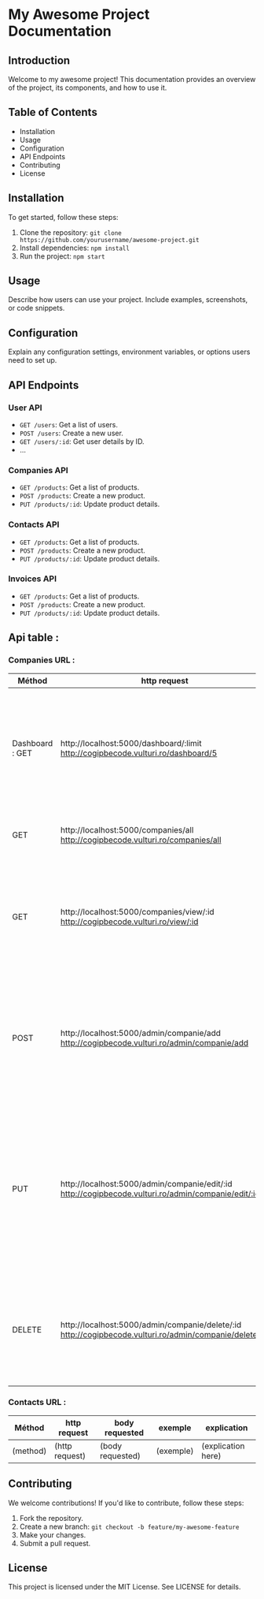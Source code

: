# My Awesome Project Documentation

## Introduction
Welcome to my awesome project! This documentation provides an overview of the project, its components, and how to use it.

## Table of Contents
- Installation
- Usage
- Configuration
- API Endpoints
- Contributing
- License

## Installation
To get started, follow these steps:
1. Clone the repository: `git clone https://github.com/yourusername/awesome-project.git`
2. Install dependencies: `npm install`
3. Run the project: `npm start`

## Usage
Describe how users can use your project. Include examples, screenshots, or code snippets.

## Configuration
Explain any configuration settings, environment variables, or options users need to set up.

## API Endpoints
### User API
- `GET /users`: Get a list of users.
- `POST /users`: Create a new user.
- `GET /users/:id`: Get user details by ID.
- ...

### Companies API
- `GET /products`: Get a list of products.
- `POST /products`: Create a new product.
- `PUT /products/:id`: Update product details.

### Contacts API
- `GET /products`: Get a list of products.
- `POST /products`: Create a new product.
- `PUT /products/:id`: Update product details.

### Invoices API
- `GET /products`: Get a list of products.
- `POST /products`: Create a new product.
- `PUT /products/:id`: Update product details.

## Api table :
### Companies URL :
|    Méthod    |   http request  | body requested  |     exemple     |     explication     |
| ------------------------ | --------------- | --------------- | --------------- | ------------------- |
|  Dashboard : GET  | http://localhost:5000/dashboard/:limit <br> http://cogipbecode.vulturi.ro/dashboard/5 |  /  | http://localhost:5000/dashboard/:limit   | renvoie une liste avec la limite imposer <br> si vous remplacer : limite par 5 vous aurez :<br> 5 compagnies, 5 contacts, 5 factures. |
|   GET   | http://localhost:5000/companies/all <br> http://cogipbecode.vulturi.ro/companies/all |  /  |  /  | ici vous récupérez toutes les compagnies . |
|   GET   | http://localhost:5000/companies/view/:id <br> http://cogipbecode.vulturi.ro/view/:id |  /  | http://localhost:5000/companies/view/3 | ici vous récupererz la (une seul) compagnie de votre choix en remplacent :id <br> par le id de la compagnie. |
|   POST  | http://localhost:5000/admin/companie/add <br> http://cogipbecode.vulturi.ro/admin/companie/add | {<br>"name": "Varshar(50)",<br>"type_id":INT,<br>"country":"VARSHAR(50)",<br>"tva":"VARSHAR(50)"<br>}   | {<br>"name": "Match Sa",<br>"type_id":1,<br>"country":"Belgique",<br>"tva":"BE8888888888"<br>} | Method POST donc il faut envoyer un ficher json quand<br> vous faite la request voir body requested et exemple pour vous aider. |
|   PUT   | http://localhost:5000/admin/companie/edit/:id <br> http://cogipbecode.vulturi.ro/admin/companie/edit/:id | {<br>"name": "Varshar(50)",<br>"type_id":INT,<br>"country":"Varshar(50)",<br>"tva":"Varshar(50)"<br>}   | {<br>"name": "Match Sa",<br>"type_id":1,<br>"country":"Belgique",<br>"tva":"BE8888888888"<br>} | Même chose que celui d'au-dessus donc il faut bien envoyer un body/json et ne pas oublier de remplacer : id dans l'URL par l'id de la compagnie ou vous remplacez les infos. |
| DELETE  | http://localhost:5000/admin/companie/delete/:id <br> http://cogipbecode.vulturi.ro/admin/companie/delete/:id |  /  |  /  | Requête DELETE donc pas de body mais ne pas oublier de faire remplacer : id par l'id de la compagnie. |

### Contacts URL :
|    Méthod    |   http request  | body requested  |     exemple     |     explication     |
| ------------------------ | --------------- | --------------- | --------------- | ------------------- |
|  (method)  |  (http request)  | (body requested)   | (exemple) | (explication here) |


## Contributing
We welcome contributions! If you'd like to contribute, follow these steps:
1. Fork the repository.
2. Create a new branch: `git checkout -b feature/my-awesome-feature`
3. Make your changes.
4. Submit a pull request.

## License
This project is licensed under the MIT License. See LICENSE for details.
